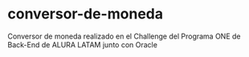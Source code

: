 # conversor-de-moneda
Conversor de moneda realizado en el Challenge del Programa ONE de Back-End de ALURA LATAM junto con Oracle
